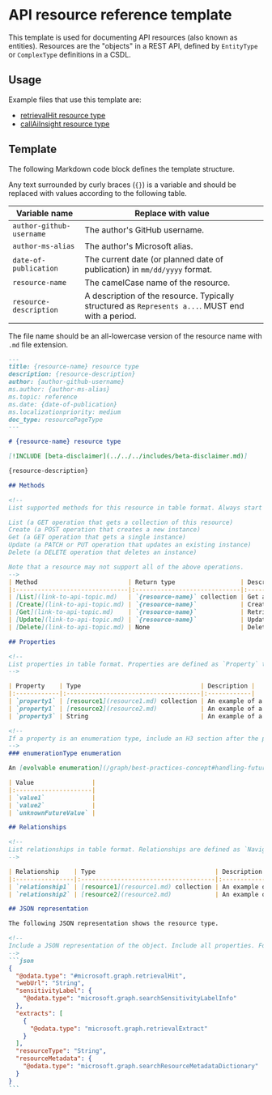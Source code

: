 # API resource reference template

This template is used for documenting API resources (also known as entities). Resources are the "objects" in a REST API, defined by `EntityType` or `ComplexType` definitions in a CSDL.

## Usage

Example files that use this template are:

- [retrievalHit resource type](/docs/api/ai-services/retrieval/resources/retrievalhit.md)
- [callAiInsight resource type](/docs/api/ai-services/meeting-insights/resources/callaiinsight.md)

## Template

The following Markdown code block defines the template structure.

Any text surrounded by curly braces (`{}`) is a variable and should be replaced with values according to the following table.

| Variable name | Replace with value |
| ------------- | ------------------ |
| `author-github-username` | The author's GitHub username. |
| `author-ms-alias` | The author's Microsoft alias. |
| `date-of-publication` | The current date (or planned date of publication) in `mm/dd/yyyy` format. |
| `resource-name` | The camelCase name of the resource. |
| `resource-description` | A description of the resource. Typically structured as `Represents a...`. MUST end with a period. |

The file name should be an all-lowercase version of the resource name with `.md` file extension.

~~~md
---
title: {resource-name} resource type
description: {resource-description}
author: {author-github-username}
ms.author: {author-ms-alias}
ms.topic: reference
ms.date: {date-of-publication}
ms.localizationpriority: medium
doc_type: resourcePageType
---

# {resource-name} resource type

[!INCLUDE [beta-disclaimer](../../../includes/beta-disclaimer.md)]

{resource-description}

## Methods

<!--
List supported methods for this resource in table format. Always start with the supported CRUD operations in this specific order, followed by any other supported methods:

List (a GET operation that gets a collection of this resource)
Create (a POST operation that creates a new instance)
Get (a GET operation that gets a single instance)
Update (a PATCH or PUT operation that updates an existing instance)
Delete (a DELETE operation that deletes an instance)

Note that a resource may not support all of the above operations.
-->
| Method                         | Return type                  | Description |
|:-------------------------------|:-----------------------------|:------------|
| [List](link-to-api-topic.md)   | `{resource-name}` collection | Get a list of `{resource-name}` objects. |
| [Create](link-to-api-topic.md) | `{resource-name}`            | Create a new `{resource-name}` object. |
| [Get](link-to-api-topic.md)    | `{resource-name}`            | Retrieve the properties and relationships of a `{resource-name}` object. |
| [Update](link-to-api-topic.md) | `{resource-name}`            | Update `{resource-name}` object. |
| [Delete](link-to-api-topic.md) | None                         | Delete `{resource-name}` object. |

## Properties

<!--
List properties in table format. Properties are defined as `Property` types in CSDL. If a property type is another resource type, link to that resource's reference topic.
-->

| Property    | Type                                 | Description |
|:------------|:-------------------------------------|:------------|
| `property1` | [resource1](resource1.md) collection | An example of a property that is an array of objects. |
| `property1` | [resource2](resource2.md)            | An example of a property that is one single object. |
| `property3` | String                               | An example of a property that is a primitive type. |

<!--
If a property is an enumeration type, include an H3 section after the property table to document the enumeration values.
-->
### enumerationType enumeration

An [evolvable enumeration](/graph/best-practices-concept#handling-future-members-in-evolvable-enumerations) with the following possible values.

| Value                |
|:---------------------|
| `value1`             |
| `value2`             |
| `unknownFutureValue` |

## Relationships

<!--
List relationships in table format. Relationships are defined as `NavigationProperty` types in CSDL. If a property type is another resource type, link to that resource's reference topic. If this resource has no relationships, do not add a table. Add a single line: `None.`
-->

| Relationship    | Type                                 | Description |
|:----------------|:-------------------------------------|:------------|
| `relationship1` | [resource1](resource1.md) collection | An example of a property that is an array of objects. |
| `relationship2` | [resource2](resource2.md)            | An example of a property that is one single object. |

## JSON representation

The following JSON representation shows the resource type.

<!--
Include a JSON representation of the object. Include all properties. For primitive types, set the value to the name of the type. For object types, set the value to an object with a single property `@odata.type` with the value set to the type of the object. See the following example.
-->
```json
{
  "@odata.type": "#microsoft.graph.retrievalHit",
  "webUrl": "String",
  "sensitivityLabel": {
    "@odata.type": "microsoft.graph.searchSensitivityLabelInfo"
  },
  "extracts": [
    {
      "@odata.type": "microsoft.graph.retrievalExtract"
    }
  ],
  "resourceType": "String",
  "resourceMetadata": {
    "@odata.type": "microsoft.graph.searchResourceMetadataDictionary"
  }
}
```
~~~
